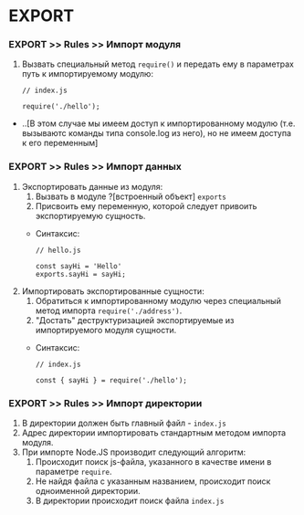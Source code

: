 # EXPORT

### EXPORT >> Rules >> Импорт модуля
1. Вызвать специальный метод `require()` и передать ему в параметрах путь к импортируемому модулю: 

    ```
    // index.js
    
    require('./hello');
    ```
- ..[В этом случае мы имеем доступ к импортированному модулю (т.е. вызываютс команды типа console.log из него), но не имеем доступа к его переменным]

### EXPORT >> Rules >> Импорт данных
1. Экспортировать данные из модуля:
    1. Вызвать в модуле ?[встроенный объект] `exports`
    1. Присвоить ему переменную, которой следует привоить экспортируемую сущность.
    - Синтаксис:

      ```
      // hello.js

      const sayHi = 'Hello'
      exports.sayHi = sayHi;
      ```
1. Импортировать экспортированные сущности:
    1. Обратиться к импортированному модулю через специальный метод импорта `require('./address')`.
    1. "Достать" деструктуризацией экспортируемые из импортируемого модуля сущности.
    - Синтаксис:

      ```
      // index.js
      
      const { sayHi } = require('./hello');
      ```

### EXPORT >> Rules >> Импорт директории
1. В директории должен быть главный файл - `index.js`
1. Адрес директории импортировать стандартным методом импорта модуля.
1. При импорте Node.JS производит следующий алгоритм:
    1. Происходит поиск js-файла, указанного в качестве имени в параметре `require`.
    1. Не найдя файла с указанным названием, происходит поиск одноименной директории.
    1. В директории происходит поиск файла `index.js`